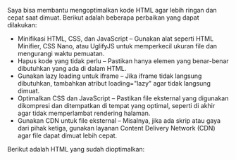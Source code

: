 Saya bisa membantu mengoptimalkan kode HTML agar lebih ringan dan cepat saat dimuat. Berikut adalah beberapa perbaikan yang dapat dilakukan:
- Minifikasi HTML, CSS, dan JavaScript – Gunakan alat seperti HTML Minifier, CSS Nano, atau UglifyJS untuk memperkecil ukuran file dan mengurangi waktu pemuatan.
- Hapus kode yang tidak perlu – Pastikan hanya elemen yang benar-benar dibutuhkan yang ada di dalam HTML.
- Gunakan lazy loading untuk iframe – Jika iframe tidak langsung dibutuhkan, tambahkan atribut loading="lazy" agar tidak langsung dimuat.
- Optimalkan CSS dan JavaScript – Pastikan file eksternal yang digunakan dikompresi dan ditempatkan di tempat yang optimal, seperti di akhir <body> agar tidak memperlambat rendering halaman.
- Gunakan CDN untuk file eksternal – Misalnya, jika ada skrip atau gaya dari pihak ketiga, gunakan layanan Content Delivery Network (CDN) agar file dapat dimuat lebih cepat.

Berikut adalah HTML yang sudah dioptimalkan:
